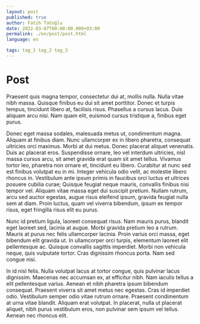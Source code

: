 ```yaml
---
layout: post
published: true
author: Fatih Tatoğlu
date: 2022-03-07T00:00:00.000+03:00
permalink: ./en/post/post.html
language: en

tags: tag_1 tag_2 tag_3
---
```


# Post

Praesent quis magna tempor, consectetur dui at, mollis nulla. Nulla vitae nibh massa. Quisque finibus eu dui sit amet porttitor. Donec et turpis tempus, tincidunt libero at, facilisis risus. Phasellus a cursus lacus. Duis aliquam arcu nisi. Nam quam elit, euismod cursus tristique a, finibus eget purus.

Donec eget massa sodales, malesuada metus ut, condimentum magna. Aliquam at finibus diam. Nunc ullamcorper ex in libero pharetra, consequat ultricies orci maximus. Morbi at dui metus. Donec placerat aliquet venenatis. Duis ac placerat eros. Suspendisse ornare, leo vel interdum ultricies, nisl massa cursus arcu, sit amet gravida erat quam sit amet tellus. Vivamus tortor leo, pharetra non ornare et, tincidunt eu libero. Curabitur at nunc sed est finibus volutpat eu in mi. Integer vehicula odio velit, ac molestie libero rhoncus in. Vestibulum ante ipsum primis in faucibus orci luctus et ultrices posuere cubilia curae; Quisque feugiat neque mauris, convallis finibus nisi tempor vel. Aliquam vitae massa eget dui suscipit pretium. Nullam rutrum, arcu sed auctor egestas, augue risus eleifend ipsum, gravida feugiat nulla sem at diam. Proin luctus, quam vel viverra bibendum, ipsum ex tempor risus, eget fringilla risus elit eu purus.

Nunc id pretium ligula, laoreet consequat risus. Nam mauris purus, blandit eget laoreet sed, lacinia at augue. Morbi gravida pretium leo a rutrum. Mauris at purus nec felis ullamcorper lacinia. Proin varius orci massa, eget bibendum elit gravida ut. In ullamcorper orci turpis, elementum laoreet elit pellentesque ac. Quisque convallis sagittis imperdiet. Morbi non vehicula neque, quis vulputate tortor. Cras dignissim rhoncus porta. Nam sed congue nisi.

In id nisl felis. Nulla volutpat lacus at tortor congue, quis pulvinar lacus dignissim. Maecenas nec accumsan ex, at efficitur nibh. Nam iaculis tellus a elit pellentesque varius. Aenean et nibh pharetra ipsum bibendum consequat. Praesent viverra sit amet metus nec egestas. Cras id imperdiet odio. Vestibulum semper odio vitae rutrum ornare. Praesent condimentum at urna vitae blandit. Aliquam erat volutpat. In placerat, nulla ut placerat aliquet, nibh purus vestibulum eros, non pulvinar sem ipsum vel tellus. Aenean nec rhoncus elit.
